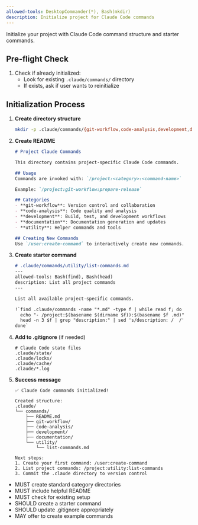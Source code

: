 ```yaml
---
allowed-tools: DesktopCommander(*), Bash(mkdir)
description: Initialize project for Claude Code commands
---
```


Initialize your project with Claude Code command structure and starter commands.

## Pre-flight Check

1. Check if already initialized:
   - Look for existing `.claude/commands/` directory
   - If exists, ask if user wants to reinitialize

## Initialization Process

1. **Create directory structure**
   ```bash
   mkdir -p .claude/commands/{git-workflow,code-analysis,development,documentation,utility}
   ```

2. **Create README**
   ```markdown
   # Project Claude Commands
   
   This directory contains project-specific Claude Code commands.
   
   ## Usage
   Commands are invoked with: `/project:<category>:<command-name>`
   
   Example: `/project:git-workflow:prepare-release`
   
   ## Categories
   - **git-workflow**: Version control and collaboration
   - **code-analysis**: Code quality and analysis  
   - **development**: Build, test, and development workflows
   - **documentation**: Documentation generation and updates
   - **utility**: Helper commands and tools
   
   ## Creating New Commands
   Use `/user:create-command` to interactively create new commands.
   ```

3. **Create starter command**
   ```markdown
   # .claude/commands/utility/list-commands.md
   ---
   allowed-tools: Bash(find), Bash(head)
   description: List all project commands
   ---
   
   List all available project-specific commands.
   
   !`find .claude/commands -name "*.md" -type f | while read f; do
     echo "- /project:$(basename $(dirname $f)):$(basename $f .md)"
     head -n 3 $f | grep "description:" | sed 's/description: /  /'
   done`
   ```

4. **Add to .gitignore** (if needed)
   ```
   # Claude Code state files
   .claude/state/
   .claude/locks/
   .claude/cache/
   .claude/*.log
   ```

5. **Success message**
   ```
   ✅ Claude Code commands initialized!
   
   Created structure:
   .claude/
   └── commands/
       ├── README.md
       ├── git-workflow/
       ├── code-analysis/
       ├── development/
       ├── documentation/
       └── utility/
           └── list-commands.md
   
   Next steps:
   1. Create your first command: /user:create-command
   2. List project commands: /project:utility:list-commands
   3. Commit the .claude directory to version control
   ```

<rules>

- MUST create standard category directories
- MUST include helpful README
- MUST check for existing setup
- SHOULD create a starter command
- SHOULD update .gitignore appropriately
- MAY offer to create example commands

</rules>